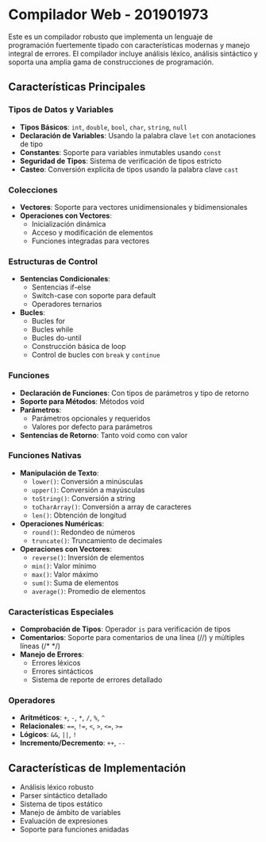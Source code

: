 # Compilador Web - 201901973


Este es un compilador robusto que implementa un lenguaje de programación fuertemente tipado con características modernas y manejo integral de errores. El compilador incluye análisis léxico, análisis sintáctico y soporta una amplia gama de construcciones de programación.

## Características Principales

### Tipos de Datos y Variables
- **Tipos Básicos**: `int`, `double`, `bool`, `char`, `string`, `null`
- **Declaración de Variables**: Usando la palabra clave `let` con anotaciones de tipo
- **Constantes**: Soporte para variables inmutables usando `const`
- **Seguridad de Tipos**: Sistema de verificación de tipos estricto
- **Casteo**: Conversión explícita de tipos usando la palabra clave `cast`

### Colecciones
- **Vectores**: Soporte para vectores unidimensionales y bidimensionales
- **Operaciones con Vectores**: 
  - Inicialización dinámica
  - Acceso y modificación de elementos
  - Funciones integradas para vectores

### Estructuras de Control
- **Sentencias Condicionales**:
  - Sentencias if-else
  - Switch-case con soporte para default
  - Operadores ternarios
- **Bucles**:
  - Bucles for
  - Bucles while
  - Bucles do-until
  - Construcción básica de loop
  - Control de bucles con `break` y `continue`

### Funciones
- **Declaración de Funciones**: Con tipos de parámetros y tipo de retorno
- **Soporte para Métodos**: Métodos void
- **Parámetros**: 
  - Parámetros opcionales y requeridos
  - Valores por defecto para parámetros
- **Sentencias de Retorno**: Tanto void como con valor

### Funciones Nativas
- **Manipulación de Texto**:
  - `lower()`: Conversión a minúsculas
  - `upper()`: Conversión a mayúsculas
  - `toString()`: Conversión a string
  - `toCharArray()`: Conversión a array de caracteres
  - `len()`: Obtención de longitud
- **Operaciones Numéricas**:
  - `round()`: Redondeo de números
  - `truncate()`: Truncamiento de decimales
- **Operaciones con Vectores**:
  - `reverse()`: Inversión de elementos
  - `min()`: Valor mínimo
  - `max()`: Valor máximo
  - `sum()`: Suma de elementos
  - `average()`: Promedio de elementos

### Características Especiales
- **Comprobación de Tipos**: Operador `is` para verificación de tipos
- **Comentarios**: Soporte para comentarios de una línea (//) y múltiples líneas (/* */)
- **Manejo de Errores**: 
  - Errores léxicos
  - Errores sintácticos
  - Sistema de reporte de errores detallado

### Operadores
- **Aritméticos**: `+`, `-`, `*`, `/`, `%`, `^`
- **Relacionales**: `==`, `!=`, `<`, `>`, `<=`, `>=`
- **Lógicos**: `&&`, `||`, `!`
- **Incremento/Decremento**: `++`, `--`

## Características de Implementación
- Análisis léxico robusto
- Parser sintáctico detallado
- Sistema de tipos estático
- Manejo de ámbito de variables
- Evaluación de expresiones
- Soporte para funciones anidadas
